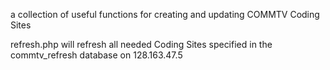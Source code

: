 a collection of useful functions for creating and updating COMMTV Coding Sites

refresh.php will refresh all needed Coding Sites specified in the commtv_refresh database on 128.163.47.5
